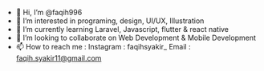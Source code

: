 - 👋 Hi, I’m @faqih996
- 👀 I’m interested in programing, design, UI/UX, Illustration
- 🌱 I’m currently learning Laravel, Javascript, flutter & react native
- 💞️ I’m looking to collaborate on Web Development & Mobile Development
- 📫 How to reach me : 
      Instagram : faqihsyakir_
      Email : faqih.syakir11@gmail.com

<!---
faqih996/faqih996 is a ✨ special ✨ repository because its `README.md` (this file) appears on your GitHub profile.
You can click the Preview link to take a look at your changes.
--->
